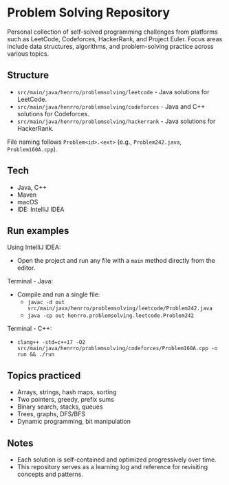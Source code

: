 # Problem Solving Repository

Personal collection of self-solved programming challenges from platforms such as LeetCode, Codeforces, HackerRank, and Project Euler. Focus areas include data structures, algorithms, and problem-solving practice across various topics.

## Structure

- `src/main/java/henrro/problemsolving/leetcode` \- Java solutions for LeetCode.
- `src/main/java/henrro/problemsolving/codeforces` \- Java and C\+\+ solutions for Codeforces.
- `src/main/java/henrro/problemsolving/hackerrank` \- Java solutions for HackerRank.

File naming follows `Problem<id>.<ext>` (e.g., `Problem242.java`, `Problem160A.cpp`).

## Tech

- Java, C\+\+
- Maven
- macOS
- IDE: IntelliJ IDEA

## Run examples

Using IntelliJ IDEA:
- Open the project and run any file with a `main` method directly from the editor.

Terminal \- Java:
- Compile and run a single file:
    - `javac -d out src/main/java/henrro/problemsolving/leetcode/Problem242.java`
    - `java -cp out henrro.problemsolving.leetcode.Problem242`

Terminal \- C\+\+:
- `clang++ -std=c++17 -O2 src/main/java/henrro/problemsolving/codeforces/Problem160A.cpp -o run && ./run`

## Topics practiced

- Arrays, strings, hash maps, sorting
- Two pointers, greedy, prefix sums
- Binary search, stacks, queues
- Trees, graphs, DFS/BFS
- Dynamic programming, bit manipulation

## Notes

- Each solution is self-contained and optimized progressively over time.
- This repository serves as a learning log and reference for revisiting concepts and patterns.
